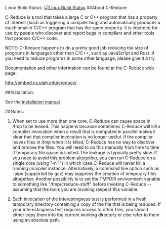 Linux Build Status: [![Linux Build Status](https://travis-ci.org/csmith-project/creduce.svg?branch=master)](https://travis-ci.org/csmith-project/creduce)
##About C-Reduce:


C-Reduce is a tool that takes a large C or C++ program that has a
property of interest (such as triggering a compiler bug) and
automatically produces a much smaller C/C++ program that has the same
property.  It is intended for use by people who discover and report
bugs in compilers and other tools that process C/C++ code.

NOTE: C-Reduce happens to do a pretty good job reducing the size of
programs in languages other than C/C++, such as JavaScript and Rust.
If you need to reduce programs in some other language, please give it
a try.

Documentation and other information can be found at the C-Reduce web
page:

  http://embed.cs.utah.edu/creduce/


##Installation:


See the [installation manual](INSTALL.md)


##Notes:


1. When set to use more than one core, C-Reduce can cause space in
/tmp to be leaked. This happens because sometimes C-Reduce will kill a
compiler invocation when a result that is computed in parallel makes
it clear that that compiler invocation is no longer useful. If the
compiler leaves files in /tmp when it is killed, C-Reduce has no way
to discover and remove the files. You will need to do this manually
from time to time if temporary file space is limited. The leakage is
typically pretty slow. If you need to avoid this problem altogether,
you can run C-Reduce on a single core (using "-n 1") in which case
C-Reduce will never kill a running compiler instance. Alternatively, a
command line option such as -pipe (supported by gcc) may suppress the
creation of temporary files altogether. Another possibility is to set
the TMPDIR environment variable to something like "/tmp/creduce-stuff"
before invoking C-Reduce -- assuming that the tools you are invoking
respect this variable.

2. Each invocation of the interestingness test is performed in a fresh
temporary directory containing a copy of the file that is being
reduced. If your interestingness test requires access to other files,
you should either copy them into the current working directory or else
refer to them using an absolute path.
